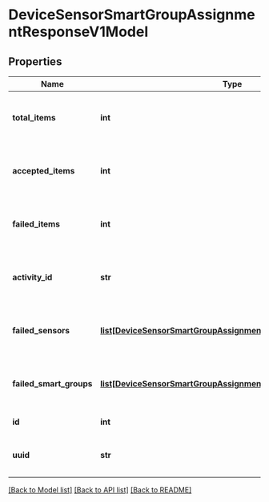 # DeviceSensorSmartGroupAssignmentResponseV1Model

## Properties
Name | Type | Description | Notes
------------ | ------------- | ------------- | -------------
**total_items** | **int** | Total number of items count sent for processing. | [optional] 
**accepted_items** | **int** | Number of items accepted for processing. | [optional] 
**failed_items** | **int** | Number of items not accepted for processing. | [optional] 
**activity_id** | **str** | The activity id associated with the response | [optional] 
**failed_sensors** | [**list[DeviceSensorSmartGroupAssignmentFailedResponseV1Model]**](DeviceSensorSmartGroupAssignmentFailedResponseV1Model.md) | A list of failed sensors with error details. | [optional] 
**failed_smart_groups** | [**list[DeviceSensorSmartGroupAssignmentFailedResponseV1Model]**](DeviceSensorSmartGroupAssignmentFailedResponseV1Model.md) | A list of failed smart groups with error details. | [optional] 
**id** | **int** | Gets or sets identifier. | [optional] 
**uuid** | **str** | Gets or sets current objects UUID. | [optional] 

[[Back to Model list]](../README.md#documentation-for-models) [[Back to API list]](../README.md#documentation-for-api-endpoints) [[Back to README]](../README.md)


